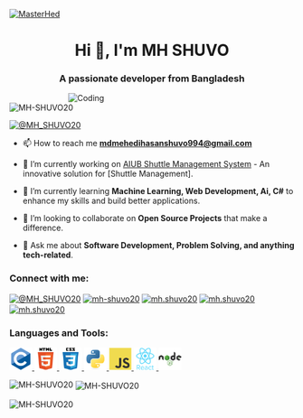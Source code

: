 [![MasterHed](https://user-images.githubusercontent.com/90236635/232446433-d5540fa2-fe28-4bb8-b929-cdb51fe61336.gif)](https://debashis50.io)

<h1 align="center">Hi 👋, I'm MH SHUVO</h1>
<h3 align="center">A passionate developer from Bangladesh</h3>
<img align="right" alt="Coding" width="400" src="https://media.giphy.com/media/qgQUggAC3Pfv687qPC/giphy.gif">

<p align="left"> <img src="https://komarev.com/ghpvc/?username=MH-SHUVO20&label=Profile%20views&color=0e75b6&style=flat" alt="MH-SHUVO20" /> </p>

<p align="left"> <a href="https://twitter.com/@MH_SHUVO20" target="blank"><img src="https://img.shields.io/twitter/follow/MH_SHUVO20?logo=twitter&style=for-the-badge" alt="@MH_SHUVO20" /></a> </p>

- 📫 How to reach me **mdmehedihasanshuvo994@gmail.com**

- 🔭 I’m currently working on [AIUB Shuttle Management System](https://github.com/Mahbubul-Islam/AIUB_SHUTTLE_MANAGEMENT_SYSTEM1) - An innovative solution for [Shuttle Management].
- 🌱 I’m currently learning **Machine Learning, Web Development, Ai, C#** to enhance my skills and build better applications.
- 👯 I’m looking to collaborate on **Open Source Projects** that make a difference.
- 💬 Ask me about **Software Development, Problem Solving, and anything tech-related**.

<h3 align="left">Connect with me:</h3>
<p align="left">
<a href="https://twitter.com/@MH_SHUVO20" target="blank"><img align="center" src="https://raw.githubusercontent.com/rahuldkjain/github-profile-readme-generator/master/src/images/icons/Social/twitter.svg" alt="@MH_SHUVO20" height="30" width="40" /></a>
<a href="https://linkedin.com/in/mh-shuvo20" target="blank"><img align="center" src="https://raw.githubusercontent.com/rahuldkjain/github-profile-readme-generator/master/src/images/icons/Social/linked-in-alt.svg" alt="mh-shuvo20" height="30" width="40" /></a>
<a href="https://fb.com/mh.shuvo20" target="blank"><img align="center" src="https://raw.githubusercontent.com/rahuldkjain/github-profile-readme-generator/master/src/images/icons/Social/facebook.svg" alt="mh.shuvo20" height="30" width="40" /></a>
<a href="https://instagram.com/mh.shuvo20" target="blank"><img align="center" src="https://raw.githubusercontent.com/rahuldkjain/github-profile-readme-generator/master/src/images/icons/Social/instagram.svg" alt="mh.shuvo20" height="30" width="40" /></a>
<a href="https://codeforces.com/profile/mh.shuvo20" target="blank"><img align="center" src="https://raw.githubusercontent.com/rahuldkjain/github-profile-readme-generator/master/src/images/icons/Social/codeforces.svg" alt="mh.shuvo20" height="30" width="40" /></a>
</p>

<h3 align="left">Languages and Tools:</h3>
<p align="left"> 
<a href="https://www.cprogramming.com/" target="_blank" rel="noreferrer"> <img src="https://raw.githubusercontent.com/devicons/devicon/master/icons/c/c-original.svg" alt="c" width="40" height="40"/> </a> 
<a href="https://www.w3.org/html/" target="_blank" rel="noreferrer"> <img src="https://raw.githubusercontent.com/devicons/devicon/master/icons/html5/html5-original-wordmark.svg" alt="html5" width="40" height="40"/> </a> 
<a href="https://www.w3schools.com/css/" target="_blank" rel="noreferrer"> <img src="https://raw.githubusercontent.com/devicons/devicon/master/icons/css3/css3-original-wordmark.svg" alt="css3" width="40" height="40"/> </a> 
<a href="https://www.python.org" target="_blank" rel="noreferrer"> <img src="https://raw.githubusercontent.com/devicons/devicon/master/icons/python/python-original.svg" alt="python" width="40" height="40"/> </a> 
<a href="https://www.javascript.com/" target="_blank" rel="noreferrer"> <img src="https://raw.githubusercontent.com/devicons/devicon/master/icons/javascript/javascript-original.svg" alt="javascript" width="40" height="40"/> </a> 
<a href="https://reactjs.org/" target="_blank" rel="noreferrer"> <img src="https://raw.githubusercontent.com/devicons/devicon/master/icons/react/react-original-wordmark.svg" alt="react" width="40" height="40"/> </a> 
<a href="https://nodejs.org" target="_blank" rel="noreferrer"> <img src="https://raw.githubusercontent.com/devicons/devicon/master/icons/nodejs/nodejs-original-wordmark.svg" alt="nodejs" width="40" height="40"/> </a> 
</p>
<p><img align="left" src="https://github-readme-stats.vercel.app/api/top-langs?username=MH-SHUVO20&show_icons=true&locale=en&layout=compact" alt="MH-SHUVO20" /></p>

<p>&nbsp;<img align="center" src="https://github-readme-stats.vercel.app/api?username=MH-SHUVO20&show_icons=true&locale=en" alt="MH-SHUVO20" /></p>

<p><img align="center" src="https://github-readme-streak-stats.herokuapp.com/?user=MH-SHUVO20" alt="MH-SHUVO20" /></p>
